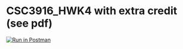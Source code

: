 # CSC3916_HWK4 with extra credit (see pdf)
[![Run in Postman](https://run.pstmn.io/button.svg)](https://app.getpostman.com/run-collection/1e950cdbc7ecce171c0c)